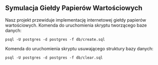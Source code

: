 ## Symulacja Giełdy Papierów Wartościowych

Nasz projekt przewiduje implementację internetowej giełdy papierów wartościowych.
Komenda do uruchomienia skryptu tworzącego baze danych:

    psql -U postgres -d postgres -f db/create.sql

Komenda do uruchomienia skryptu usuwającego struktury bazy danych:

    psql -U postgres -d postgres -f db/clear.sql
